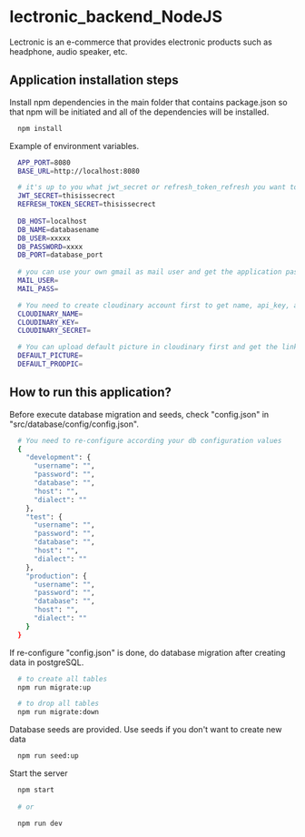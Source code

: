 # lectronic_backend_NodeJS
Lectronic is an e-commerce that provides electronic products such as headphone, audio speaker, etc.

##
## Application installation steps
Install npm dependencies in the main folder that contains package.json so that npm will be initiated and all of the dependencies will be installed.
``` bash
  npm install
```

Example of environment variables.
``` bash
  APP_PORT=8080   
  BASE_URL=http://localhost:8080

  # it's up to you what jwt_secret or refresh_token_refresh you want to use. e.g you can use "thisissecrect".
  JWT_SECRET=thisissecrect
  REFRESH_TOKEN_SECRET=thisissecrect
  
  DB_HOST=localhost
  DB_NAME=databasename
  DB_USER=xxxxx
  DB_PASSWORD=xxxx
  DB_PORT=database_port
  
  # you can use your own gmail as mail user and get the application password from gmail to fill mail_pass. 
  MAIL_USER=
  MAIL_PASS=

  # You need to create cloudinary account first to get name, api_key, and api_secret
  CLOUDINARY_NAME=
  CLOUDINARY_KEY=
  CLOUDINARY_SECRET=

  # You can upload default picture in cloudinary first and get the link that will be used as default user picture and default product picture.
  DEFAULT_PICTURE=
  DEFAULT_PRODPIC=
```

##
## How to run this application?
Before execute database migration and seeds, check "config.json" in "src/database/config/config.json".
``` bash
  # You need to re-configure according your db configuration values
  {
    "development": {
      "username": "",
      "password": "",
      "database": "",
      "host": "",
      "dialect": ""
    },
    "test": {
      "username": "",
      "password": "",
      "database": "",
      "host": "",
      "dialect": ""
    },
    "production": {
      "username": "",
      "password": "",
      "database": "",
      "host": "",
      "dialect": ""
    }
  }

``` 

If re-configure "config.json" is done, do database migration after creating data in postgreSQL.
``` bash
  # to create all tables
  npm run migrate:up

  # to drop all tables
  npm run migrate:down
```

Database seeds are provided. Use seeds if you don't want to create new data
``` bash
  npm run seed:up
```

Start the server
``` bash
  npm start
  
  # or

  npm run dev
```
